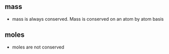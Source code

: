 ## mass
- mass is always conserved. Mass is conserved on an atom by atom basis
## moles
- moles are not conserved
